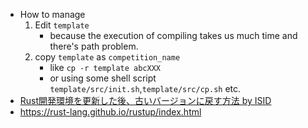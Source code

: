 - How to manage
    1. Edit `template`
        - because the execution of compiling takes us much time and there's path problem.
    2. copy `template` as `competition_name`
        - like `cp -r template abcXXX`
        - or using some shell script `template/src/init.sh`,`template/src/cp.sh` etc.
- [Rust開発環境を更新した後、古いバージョンに戻す方法 by ISID](https://tech.isid.co.jp/entry/2023/01/10/Rust%E9%96%8B%E7%99%BA%E7%92%B0%E5%A2%83%E3%82%92%E6%9B%B4%E6%96%B0%E3%81%97%E3%81%9F%E5%BE%8C%E3%80%81%E5%8F%A4%E3%81%84%E3%83%90%E3%83%BC%E3%82%B8%E3%83%A7%E3%83%B3%E3%81%AB%E6%88%BB%E3%81%99%E6%96%B9)
- https://rust-lang.github.io/rustup/index.html
